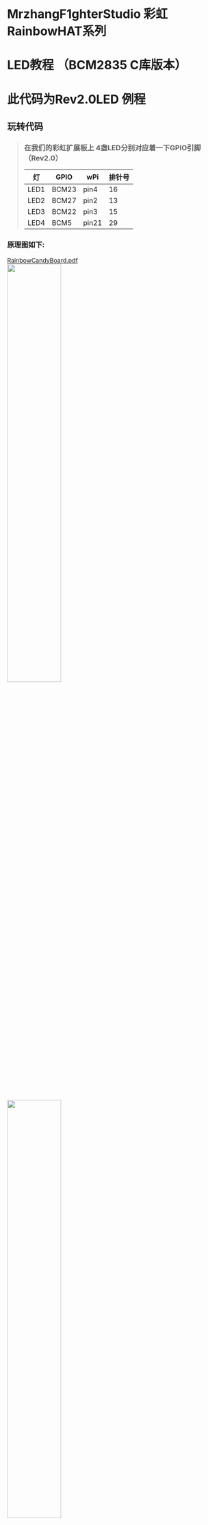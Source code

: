 # MrzhangF1ghterStudio 彩虹RainbowHAT系列
# LED教程 （BCM2835 C库版本）
# 此代码为Rev2.0LED 例程
## 玩转代码
> ### 在我们的彩虹扩展板上 4盏LED分别对应着一下GPIO引脚（Rev2.0）
> 灯   | GPIO | wPi |排针号|
> |----|-----|-----|-----|
> |LED1|BCM23|pin4 |16   |    
> |LED2|BCM27|pin2 |13   |
> |LED3|BCM22|pin3 |15   |
> |LED4|BCM5 |pin21|29   |

### 原理图如下:
[RainbowCandyBoard.pdf](https://github.com/MrzhangF1ghter/RainbowCandyBoard/blob/master/schematic/RainbowCandyBoardRev2.0.pdf)<br>
<img src="https://github.com/MrzhangF1ghter/RainbowCandyBoard/blob/master/led_BoardRev2.0/schematic/LED.png" width=50% height=50%/><br>
<img src="https://github.com/MrzhangF1ghter/RainbowCandyBoard/blob/master/led_BoardRev2.0/schematic/led_pin.png" width=50% height=50%/><br>
> 我们采用的是跳帽来连接IO口，你可以在彩虹板上看到有一排彩虹色的跳帽，找到LED1、LED2、LED3、LED4，那就是与IO连接的端口，具体端口号请看原理图。
> 当我们想接自己io的时候，可以将跳帽拔开，那么板上的外设就和io口断开了，然后插上你想接的外设即可。

首先先用gedit、pluma、vim等文本编辑工具打开该文件夹下的led.c,如下，我们可以看看注释进行理解。
```C
#include <bcm2835.h>
#include <stdio.h>
int main(int argc, char **argv)
{
	int leds_pin[4]={23,27,22,5};//定义一个存放led对应gpio引脚号的整形数组
	int i;//定义一个用于循环计数变量
	printf("Welcome to IODevelopBoard!\n");//打印欢迎信息
	printf("LEDS test,wiringPi version\n");//打印欢迎信息
	if (!bcm2835_init())return -1;//若初始化失败，则返回-1失败码
	for(i=0;i<4;i++)
	{
	    bcm2835_gpio_fsel(leds_pin[i], BCM2835_GPIO_FSEL_OUTP);//利用循环和数组配置引脚
	}
	while (1)
	{
		for(i=0;i<4;i++)
		{
			bcm2835_gpio_write(leds_pin[i], LOW);//低电平点亮
			bcm2835_delay(500);//延时500ms
	    bcm2835_gpio_write(leds_pin[i], HIGH);//高电平熄灭
	    bcm2835_delay(500);
		}
	}
	bcm2835_close();
	return 0;
}
```
## 玩
> 当我们修改了代码后想运行时，必须将其编译成可执行文件，在此我们需要用到gcc工具，树莓派默认已安装好，若无，则百度相关教程安装好<br>
> 此版本提供了Makefile文件，Makefile文件描述了整个工程的编译、链接等规则，用户只需要运行make即可按照程序员所写好的规则编译程序。
> 此Makefile文件内容如下
```C
led:led.c
	gcc -Wall led.c -o led -lbcm2835
clean:
	rm led
```
> 你也可以手动输入`gcc -o led led.c -lbcm2835`编译,`-l`代表链接库 后面跟库名
> 若无错误，则将会生成目标文件名的可执行文件，如有错误，请根据编译器提示排错。<br>
> 执行验证
> `./目标文件名`
> 例<br>
> `./led`
> 按了回车后，你将会发现彩虹板上的LED以流水的形式闪烁<br>
> 按下`Ctrl+C`结束程序<br>
## 扩展
> 用户可以扩展使用自己的的LED进行亮灭，只需把对应跳帽拔掉，接上排线即可。请注意使用同一个电源（共地）
> <img src="https://github.com/MrzhangF1ghter/RainbowCandyBoard/blob/master/led_BoardRev2.0/schematic/led_jumper.png" width=50% height=50%/><br>

